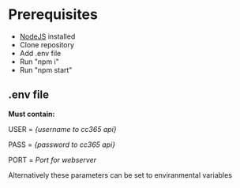 # Prerequisites
- [NodeJS](https://nodejs.org/en/) installed
- Clone repository
- Add .env file
- Run "npm i"
- Run "npm start"


## .env file
**Must contain:**

USER = *{username to cc365 api}*

PASS = *{password to cc365 api}*

PORT = *Port for webserver*

Alternatively these parameters can be set to enviranmental variables

